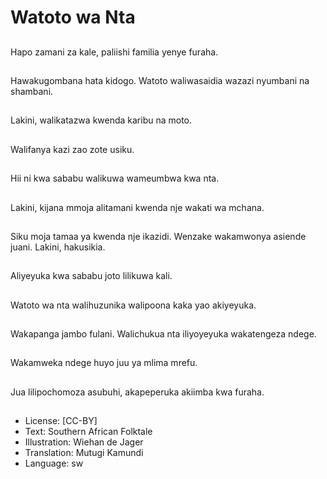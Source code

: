 # Watoto wa Nta

##
Hapo zamani za kale,
paliishi familia yenye
furaha.

##
Hawakugombana hata
kidogo.
Watoto waliwasaidia
wazazi nyumbani na
shambani.

##
Lakini, walikatazwa
kwenda karibu na moto.

##
Walifanya kazi zao zote
usiku.

##
Hii ni kwa sababu walikuwa wameumbwa
kwa nta.

##
Lakini, kijana mmoja
alitamani kwenda nje
wakati wa mchana.

##
Siku moja tamaa ya
kwenda nje ikazidi.
Wenzake wakamwonya
asiende juani.
Lakini, hakusikia.

##
Aliyeyuka kwa sababu
joto lilikuwa kali.

##
Watoto wa nta
walihuzunika walipoona
kaka yao akiyeyuka.

##
Wakapanga jambo
fulani.
Walichukua nta
iliyoyeyuka
wakatengeza ndege.

##
Wakamweka ndege
huyo juu ya mlima
mrefu.

##
Jua lilipochomoza
asubuhi, akapeperuka
akiimba kwa furaha.

##
* License: [CC-BY]
* Text: Southern African Folktale
* Illustration: Wiehan de Jager
* Translation: Mutugi Kamundi
* Language: sw
